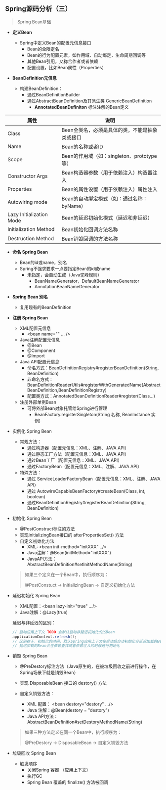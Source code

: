 ## Spring源码分析（三）

> Spring Bean基础

- **定义Bean**
  - Spring中定义Bean的配置元信息接口
    - Bean的全限定名
    - Bean的行为配置元素，如作用域、自动绑定，生命周期回调等
    - 其他Bean引用，又称合作者或者依赖
    - 配置设置，比如Bean属性（Properties）



- **BeanDefinition元信息**
  - 构建BeanDefinition：
    - 通过BeanDefinitionBuilder
    - 通过AbstractBeanDefinition及其派生类 GenericBeanDefinition
      - **AnnotatedBeanDefiniton** 标注注解的Bean定义

| 属性                     | 说明                                           |
| ------------------------ | ---------------------------------------------- |
| Class                    | Bean全类名，必须是具体的类，不能是抽象类或接口 |
| Name                     | Bean的名称或者ID                               |
| Scope                    | Bean的作用域（如：singleton、prototype等）     |
| Constructor Args         | Bean构造器参数（用于依赖注入）构造器注入       |
| Properties               | Bean的属性设置（用于依赖注入）属性注入         |
| Autowiring mode          | Bean的自动绑定模式（如：通过名称：byName）     |
| Lazy Initialization Mode | Bean的延迟初始化模式（延迟和非延迟）           |
| Initialization Method    | Bean初始化回调方法名称                         |
| Destruction Method       | Bean销毁回调的方法名称                         |



- **命名 Spring Bean**
  - Bean的id或name，别名
  - Spring不强求要求一点要指定Bean的id或name
    - 未指定，会自动生成（Java驼峰规则）
      - BeanNameGenerator，DefaultBeanNameGenerator
      - AnnotationBeanNameGenerator



- **Spring Bean 别名**

  - 复用现有的BeanDefinition

  

- **注册 Spring Bean**
  - XML配置元信息
    - <bean name="" ... />
  - Java注解配置元信息
    - @Bean
    - @Component
    - @Import
  - Java API配置元信息
    - 命名方式：BeanDefinitionRegistry#registerBeanDefinition(String, BeanDefinition)
    - 非命名方式：BeanDefinitionReaderUtils#registerWithGeneratedName(AbstractBeanDefinition,BeanDefinitionRegistry)
    - 配置类方式：AnnotatedBeanDefinitionReader#register(Class...)
  - 注册外部单例Bean
    - 可将外部Bean对象托管给Spring进行管理
      - BeanFactory.registerSingleton(String 名称, BeanInstance 实例)



- 实例化 Spring Bean
  - 常规方法：
    - 通过构造器（配置元信息：XML、注解、JAVA API）
    - 通过静态工厂方法（配置元信息：XML、JAVA API）
    - 通过Bean工厂（配置元信息：XML、JAVA API）
    - 通过FactoryBean（配置元信息：XML、注解、JAVA API）
  - 特殊方法：
    - 通过 ServiceLoaderFactoryBean（配置元信息：XML、注解、JAVA API）
    - 通过 AutowireCapableBeanFactory#createBean(Class, int, boolean)
    - 通过BeanDefinitionRegistry#registerBeanDefinition(String, BeanDefinition)



- 初始化 Spring Bean
  - @PostConstruct标注的方法
  - 实现InitializingBean接口的 afterPropertiesSet() 方法
  - 自定义初始化方法
    - XML: <bean init-method="initXXX" ../> 
    - Java注解：@Bean(initMethod="initXXX")
    - JavaAPI方法：AbstractBeanDefinition#setInitMethodName(String)
  
  
  
  > 如果三个定义在一个Bean中，执行顺序为：
  >
  > @PostConstuct -> InitializingBean -> 自定义初始化方法



- 延迟初始化 Spring Bean

  - XML配置：<bean lazy-init="true" .../>
  - Java注解：@Lazy(true)

  延迟与非延迟的区别：

  ```java
  // 启动应用上下文 TODO 会默认启动非延迟初始化的的Bean
  applicationContext.refresh();
  // 区别在于，初始化的时间，默认Spring应用上下文在启动后自动初始化非延迟加载的Bean
  // 延迟加载的Bean会在依赖查找或者依赖注入的时候进行初始化
  ```



- 销毁 Spring Bean

  - @PreDestory标注方法（Java原生的，在被垃圾回收之前进行操作，在Spring场景下就是销毁Bean）

  - 实现 DisposableBean 接口的 destory() 方法

  - 自定义销毁方法：

    - XML 配置： <bean destory="destory" .../>
    - Java 注解：@Bean(destory = "destory")
    - Java API方法：AbstractBeanDefinition#setDestoryMethodName(String)

    

  > 如果三种方法定义在同一个Bean中，执行顺序为：
  >
  > @PreDestory -> DisposableBean -> 自定义销毁方法



- 垃圾回收 Spring Bean
  - 触发顺序
    - 关闭Spring 容器 （应用上下文）
    - 执行GC
    - Spring Bean 覆盖的 finalize() 方法被回调

